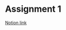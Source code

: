 # Assignment 1 
[Notion link](https://jolly-sceptre-241.notion.site/Assignment-1-4c06a217e24a4f87b7daf1c56f29776c)

